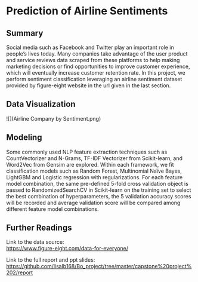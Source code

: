 # Prediction of Airline Sentiments
## Summary 
Social media such as Facebook and Twitter play an important role in people’s lives today. 
Many companies take advantage of the user product and service reviews data scraped from these platforms to help making 
marketing decisions or find opportunities to improve customer experience, which will eventually increase customer retention 
rate. In this project, we perform sentiment classification leveraging an airline sentiment dataset provided by figure-eight 
website in the url given in the last section.
## Data Visualization



![](Airline Company by Sentiment.png)
## Modeling
Some commonly used NLP feature extraction techniques such as CountVectorizer and N-Grams, TF-IDF Vectorizer from Scikit-learn, 
and Word2Vec from Gensim are explored. Within each framework, we fit classification models such as Random Forest, 
Multinomial Naïve Bayes, LightGBM and Logistic regression with regularizations. For each feature model combination, 
the same pre-defined 5-fold cross validation object is passed to RandomizedSearchCV in Scikit-learn on the training 
set to select the best combination of hyperparameters, the 5 validation accuracy scores will be recorded and average 
validation score will be compared among different feature model combinations.


## Further Readings
Link to the data source:  
https://www.figure-eight.com/data-for-everyone/

Link to the full report and ppt slides:  
https://github.com/lisalb168/Bo_project/tree/master/capstone%20project%202/report

